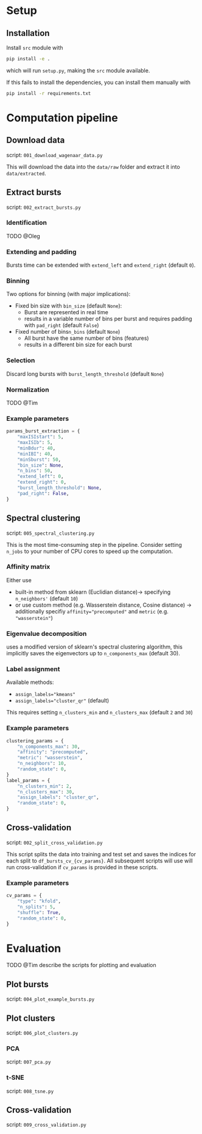 # Setup

## Installation
Install `src` module with
```bash
pip install -e .
```
which will run `setup.py`, making the `src` module available.

If this fails to install the dependencies, you can install them manually with
```bash
pip install -r requirements.txt
```

# Computation pipeline

## Download data
script: `001_download_wagenaar_data.py`

This will download the data into the `data/raw` folder and extract it into `data/extracted`.

## Extract bursts
script: `002_extract_bursts.py`
### Identification
TODO @Oleg

### Extending and padding
Bursts time can be extended with `extend_left` and `extend_right` (default `0`).

### Binning
Two options for binning (with major implications):
- Fixed bin size with `bin_size` (default `None`):
    - Burst are represented in real time
    - results in a variable number of bins per burst and requires padding with `pad_right` (default `False`)
- Fixed number of bins`n_bins` (default `None`)
    - All burst have the same number of bins (features)
    - results in a different bin size for each burst

### Selection
Discard long bursts with `burst_length_threshold` (default `None`)

### Normalization
TODO @Tim

### Example parameters
```python
params_burst_extraction = {
    "maxISIstart": 5,
    "maxISIb": 5,
    "minBdur": 40,
    "minIBI": 40,
    "minSburst": 50,
    "bin_size": None,
    "n_bins": 50,
    "extend_left": 0,
    "extend_right": 0,
    "burst_length_threshold": None,
    "pad_right": False,
}
```

## Spectral clustering
script: `005_spectral_clustering.py`

This is the most time-consuming step in the pipeline.
Consider setting `n_jobs` to your number of CPU cores to speed up the computation.
### Affinity matrix
Either use
- built-in method from sklearn (Euclidian distance)-> specifying `n_neighbors'` (default `10`)
- or use custom method (e.g. Wasserstein distance, Cosine distance)
-> additionally specifiy `affinity="precomputed"` and `metric` (e.g. `"wasserstein"`)

### Eigenvalue decomposition
uses a modified version of sklearn's spectral clustering algorithm,
this implicitly saves the eigenvectors up to `n_components_max` (default 30).
### Label assignment
Available methods:
- `assign_labels="kmeans"`
- `assign_labels="cluster_qr"` (default)

This requires setting `n_clusters_min` and `n_clusters_max` (default `2` and `30`)
### Example parameters
```python
clustering_params = {
    "n_components_max": 30,
    "affinity": "precomputed",
    "metric": "wasserstein",
    "n_neighbors": 10,
    "random_state": 0,
}
label_params = {
    "n_clusters_min": 2,
    "n_clusters_max": 30,
    "assign_labels": "cluster_qr",
    "random_state": 0,
}
```

## Cross-validation
script: `002_split_cross_validation.py`

This script splits the data into training and test set and saves the indices for each split to `df_bursts_cv_{cv_params}`.
All subsequent scripts will use will run cross-validation if `cv_params` is provided in these scripts.

### Example parameters
```python
cv_params = {
    "type": "kfold",
    "n_splits": 5,
    "shuffle": True,
    "random_state": 0,
}
```

# Evaluation
TODO @Tim describe the scripts for plotting and evaluation

## Plot bursts
script: `004_plot_example_bursts.py`

## Plot clusters
script: `006_plot_clusters.py`

### PCA
script: `007_pca.py`

### t-SNE
script: `008_tsne.py`

## Cross-validation
script: `009_cross_validation.py`
